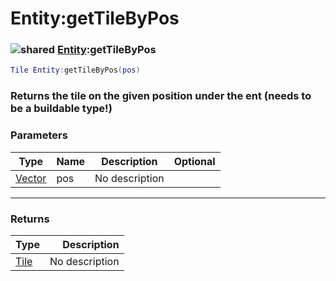 # Entity:getTileByPos

### ![shared](../../home/entity/.gitbook/assets/shared.png) [Entity](../../home/entity/home/Entity/):getTileByPos

```lua
Tile Entity:getTileByPos(pos)
```

### Returns the tile on the given position under the ent (needs to be a buildable type!)

### Parameters

| Type                                     | Name | Description    | Optional |
| ---------------------------------------- | ---- | -------------- | -------: |
| [Vector](../../home/entity/home/Vector/) | pos  | No description |          |

***

### Returns

| Type                                 |    Description |
| ------------------------------------ | -------------: |
| [Tile](../../home/entity/home/Tile/) | No description |
